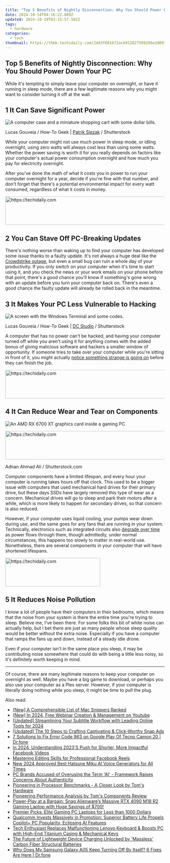 ```yaml
---
title: "Top 5 Benefits of Nightly Disconnection: Why You Should Power Down Your PC"
date: 2024-10-14T04:16:22.889Z
updated: 2024-10-19T03:15:57.502Z
tags:
  - hardware
categories:
  - tech
thumbnail: https://thmb.techidaily.com/2dd3f6016f2ac6912827509209a1009782287114c5fe49411fd5c4ce5c94643b.jpg
---
```


## Top 5 Benefits of Nightly Disconnection: Why You Should Power Down Your PC

While it's tempting to simply leave your computer on overnight, or have it running in sleep mode, there are a few legitimate reasons why you might want to consider turning it off at the wall.

## 1  It Can Save Significant Power 

![A computer case and a miniature shopping cart with some dollar bills.](https://static1.howtogeekimages.com/wordpress/wp-content/uploads/2024/05/a-computer-case-and-a-miniature-shopping-cart-with-some-dollar-bills.jpg) 

Lucas Gouveia / How-To Geek | [Patrik Slezak](https://www.shutterstock.com/en/image-photo/building-pc-atx-motherboard-computer-power-1034810044) / Shutterstock

 While your computer might not use much power in sleep mode, or idling overnight, using zero watts will always cost less than using some watts. Whether the power saving is worth it for you really depends on factors like your computer's actual power consumption overnight and how much you pay for electricity overnight.

 After you've done the math of what it costs you in power to run your computer overnight for a year, decide if you're fine with that number, and don't forget that there's a potential environmental impact for every watt consumed, regardless of what it costs in money.

<!-- affiliate ads begin -->
<a href="https://appsumo.8odi.net/c/5597632/2082526/7443" target="_top" id="2082526">
  <img src="//a.impactradius-go.com/display-ad/7443-2082526" border="0" alt="https://techidaily.com" width="728" height="90"/>
</a>
<img height="0" width="0" src="https://appsumo.8odi.net/i/5597632/2082526/7443" style="position:absolute;visibility:hidden;" border="0" />
<!-- affiliate ads end -->

## 2  You Can Stave Off PC-Breaking Updates 

 There's nothing worse than waking up to find your computer has developed some issue thanks to a faulty update. It's not always a huge deal like the [Crowdstrike outage](https://www.theverge.com/2024/7/24/24205020/crowdstrike-test-software-bug-windows-bsod-issue), but even a small bug can ruin a whole day of your productivity. If you only switch on your computer when it's time to start using it, and you check the news or your work emails on your phone before that point, there's a good chance you'll know if something's gone wrong with an update before you turn your computer back on. There's even a good chance the faulty update will already be rolled back in the meantime.

## 3  It Makes Your PC Less Vulnerable to Hacking 

![A screen with the Windows Terminal and some codes.](https://static1.howtogeekimages.com/wordpress/wp-content/uploads/2024/07/a-screen-with-the-windows-terminal-and-some-codes.jpg) 

Lucas Gouveia / How-To Geek | [DC Studio](https://www.shutterstock.com/image-photo/hacker-malicious-software-breaking-into-database-2421840145) / Shutterstock

 A computer that has no power can't be hacked, and having your computer turned off while you aren't using it for anything comes with the added bonus of giving malicious software and hackers a smaller window of opportunity. If someone tries to take over your computer while you're sitting in front of it, you might actually [notice something strange is going on](https://fox-boxes.techidaily.com/updated-revolutionize-virtuality-top-7-devices-for-success/) before they can finish the job.

<!-- affiliate ads begin -->
<a href="https://appsumo.8odi.net/c/5597632/2037345/7443" target="_top" id="2037345">
  <img src="//a.impactradius-go.com/display-ad/7443-2037345" border="0" alt="https://techidaily.com" width="728" height="90"/>
</a>
<img height="0" width="0" src="https://appsumo.8odi.net/i/5597632/2037345/7443" style="position:absolute;visibility:hidden;" border="0" />
<!-- affiliate ads end -->

## 4  It Can Reduce Wear and Tear on Components 

![An AMD RX 6700 XT graphics card inside a gaming PC](https://static1.howtogeekimages.com/wordpress/wp-content/uploads/2024/02/radeon6900xt1.jpg) 

<!-- affiliate ads begin -->
<a href="https://ephamedtechinc.pxf.io/c/5597632/2130528/26400" target="_top" id="2130528">
  <img src="//a.impactradius-go.com/display-ad/26400-2130528" border="0" alt="https://techidaily.com" width="728" height="90"/>
</a>
<img height="0" width="0" src="https://ephamedtechinc.pxf.io/i/5597632/2130528/26400" style="position:absolute;visibility:hidden;" border="0" />
<!-- affiliate ads end -->

Adnan Ahmad Ali / Shutterstock.com

 Computer components have a limited lifespan, and every hour your computer is running takes hours off that clock. This used to be a bigger issue with computers that used mechanical hard drives for their primary drive, but these days SSDs have largely removed this type of wear as a concern. Mechanical drives will go to sleep and park their motors after a while, which is more likely to happen for secondary drives, so that concern is also reduced.

 However, if your computer uses liquid cooling, your pumps wear down during use, and the same goes for any fans that are running in your system. Technically, electronics such as integrated circuits also [degrade over time](https://facebook-video-content.techidaily.com/new-realign-corrected-identity-visualization-in-facebook-sessions-for-2024/) as power flows through them, though admittedly, under normal circumstances, this happens too slowly to matter in real-world use. Nonetheless, there are several components in your computer that will have shortened lifespans.

<!-- affiliate ads begin -->
<a href="https://aligracehair.sjv.io/c/5597632/1925565/19272" target="_top" id="1925565">
  <img src="//a.impactradius-go.com/display-ad/19272-1925565" border="0" alt="https://techidaily.com" width="300" height="90"/>
</a>
<img height="0" width="0" src="https://aligracehair.sjv.io/i/5597632/1925565/19272" style="position:absolute;visibility:hidden;" border="0" />
<!-- affiliate ads end -->

## 5  It Reduces Noise Pollution 

 I know a lot of people have their computers in their bedrooms, which means that the noise from your system is there the entire time you're trying to sleep. Believe me, I've been there. For some folks this bit of white noise can actually help, but I bet there are just as many people whose sleep quality would be better without the extra noise. Especially if you have a computer that ramps the fans up and down, instead of a steady idle drone.

 Even if your computer isn't in the same place you sleep, it may be contributing noise somewhere that could do with being a little less noisy, so it's definitely worth keeping in mind.

---

 Of course, there are many legitimate reasons to keep your computer on overnight as well. Maybe you have a big game to download, or perhaps you also use your computer as a Plex server. However, if your computer is literally doing nothing while you sleep, it might be time to pull the plug.

<ins class="adsbygoogle"
     style="display:block"
     data-ad-format="autorelaxed"
     data-ad-client="ca-pub-7571918770474297"
     data-ad-slot="1223367746"></ins>

<ins class="adsbygoogle"
     style="display:block"
     data-ad-client="ca-pub-7571918770474297"
     data-ad-slot="8358498916"
     data-ad-format="auto"
     data-full-width-responsive="true"></ins>

<span class="atpl-alsoreadstyle">Also read:</span>
<div><ul>
<li><a href="https://screen-activity-recording.techidaily.com/new-a-comprehensible-list-of-mac-snippers-ranked/"><u>[New] A Comprehensible List of Mac Snippers Ranked</u></a></li>
<li><a href="https://youtube-blog.techidaily.com/n-2024-free-webinar-creation-and-management-on-youtube/"><u>[New] In 2024, Free Webinar Creation & Management on Youtube</u></a></li>
<li><a href="https://article-helps.techidaily.com/updated-streamlining-your-subtitle-workflow-with-leading-online-tools-for-2024/"><u>[Updated] Streamlining Your Subtitle Workflow with Leading Online Tools for 2024</u></a></li>
<li><a href="https://snapchat-videos.techidaily.com/updated-the-10-steps-to-crafting-captivating-and-click-worthy-snap-ads/"><u>[Updated] The 10 Steps to Crafting Captivating & Click-Worthy Snap Ads</u></a></li>
<li><a href="https://howto.techidaily.com/7-solutions-to-fix-error-code-963-on-google-play-of-tecno-camon-20-drfone-by-drfone-fix-android-problems-fix-android-problems/"><u>7 Solutions to Fix Error Code 963 on Google Play Of Tecno Camon 20 | Dr.fone</u></a></li>
<li><a href="https://facebook-clips.techidaily.com/in-2024-understanding-2023s-push-for-shorter-more-impactful-facebook-videos/"><u>In 2024, Understanding 2023'S Push for Shorter, More Impactful Facebook Videos</u></a></li>
<li><a href="https://facebook-video-content.techidaily.com/mastering-editing-skills-for-professional-facebook-reels/"><u>Mastering Editing Skills for Professional Facebook Reels</u></a></li>
<li><a href="https://ai-voice.techidaily.com/new-2024-approved-best-hatsune-miku-ai-voice-generators-for-all-times/"><u>New 2024 Approved Best Hatsune Miku AI Voice Generators for All Times</u></a></li>
<li><a href="https://hardware-help.techidaily.com/pc-brands-accused-of-overusing-the-term-ai-framework-raises-concerns-about-authenticity/"><u>PC Brands Accused of Overusing the Term 'AI' - Framework Raises Concerns About Authenticity</u></a></li>
<li><a href="https://hardware-help.techidaily.com/pioneering-in-processor-benchmarks-a-closer-look-by-toms-hardware/"><u>Pioneering in Processor Benchmarks - A Closer Look by Tom's Hardware</u></a></li>
<li><a href="https://hardware-help.techidaily.com/pioneering-performance-analysis-by-toms-components-review/"><u>Pioneering Performance Analysis by Tom's Components Review</u></a></li>
<li><a href="https://hardware-help.techidaily.com/power-play-at-a-bargain-snag-alienwares-massive-rtx-4090-m18-r2-gaming-laptop-with-huge-savings-of-700/"><u>Power-Play at a Bargain: Snag Alienware’s Massive RTX 4090 M18 R2 Gaming Laptop with Huge Savings of $700!</u></a></li>
<li><a href="https://hardware-help.techidaily.com/premier-picks-elite-gaming-pc-laptops-for-less-than-1000-dollars/"><u>Premier Picks: Elite Gaming PC Laptops for Less than 1000 Dollars</u></a></li>
<li><a href="https://hardware-help.techidaily.com/qualcomm-invests-massively-in-promotion-superior-battery-life-propels-copilotplus-pc-popularity-eclipsing-ai-features/"><u>Qualcomm Invests Massively in Promotion: Superior Battery Life Propels Copilot+ PC Popularity, Eclipsing AI Features</u></a></li>
<li><a href="https://hardware-help.techidaily.com/tech-enthusiast-replaces-malfunctioning-lenovo-keyboard-and-boosts-pc-with-high-end-titanium-casing-and-mechanical-keys/"><u>Tech Enthusiast Replaces Malfunctioning Lenovo Keyboard & Boosts PC with High-End Titanium Casing & Mechanical Keys</u></a></li>
<li><a href="https://hardware-help.techidaily.com/the-future-of-lightweight-device-charging-unlocked-by-massless-carbon-fiber-structural-batteries/"><u>The Future of Lightweight Device Charging Unlocked by 'Massless' Carbon Fiber Structural Batteries</u></a></li>
<li><a href="https://howto.techidaily.com/why-does-my-samsung-galaxy-a05-keep-turning-off-by-itself-6-fixes-are-here-drfone-by-drfone-fix-android-problems-fix-android-problems/"><u>Why Does My Samsung Galaxy A05 Keep Turning Off By Itself? 6 Fixes Are Here | Dr.fone</u></a></li>
</ul></div>

